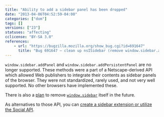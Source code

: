 ```yaml
---
title: "Ability to add a sidebar panel has been dropped"
date: "2013-04-06T04:52:59-04:00"
categories: ["dom"]
tags: []
versions: ["23"]
statuses: "affecting"
cclicense: "BY-SA 3.0"
references:
    - url: "https://bugzilla.mozilla.org/show_bug.cgi?id=691647"
      title: "Bug 691647 – clean up nsISidebar (remove window.sidebar.addPanel/addPersistentPanel)"
---
```

`window.sidebar.addPanel` and `window.sidebar.addPersistentPanel` are no longer supported. These methods were a part of a Netscape-derived API which allowed Web publishers to integrate their contents as sidebar panels of the browser. They were not standardized, rarely used, and not very well supported. No other browsers have implemented these.

There is also a [plan](https://www.fxsitecompat.com/en-CA/docs/2015/window-sidebar-will-be-removed/) to remove [`window.sidebar`](https://developer.mozilla.org/en-US/docs/Web/API/window.sidebar) itself in the future.

As alternatives to those API, you can [create a sidebar extension or utilize the Social API](https://developer.mozilla.org/en-US/docs/Creating_a_Firefox_sidebar).
